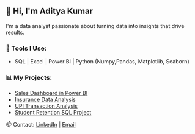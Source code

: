 ## 👋 Hi, I'm Aditya Kumar

I'm a data analyst passionate about turning data into insights that drive results.

### 🔧 Tools I Use:
- SQL | Excel | Power BI | Python (Numpy,Pandas, Matplotlib, Seaborn)

### 📊 My Projects:
- [Sales Dashboard in Power BI](https://github.com/Adityakumar118/sales-dashboard)
- [Insurance Data Analysis](https://github.com/Adityakumar118/Insurance-Data-Analysis)
- [UPI Transaction Analysis](https://github.com/Adityakumar118/upi-data-analysis)
- [Student Retention SQL Project](https://github.com/Adityakumar118/student-retention-sql)

📫 Contact: [LinkedIn](https://linkedin.com/in/your-link) | [Email](mailto:adityachoudhary7944@gmail.com)

